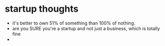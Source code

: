 # startup thoughts

- it's better to own 51% of something than 100% of nothing.
- are you SURE you're a startup and not just a business, which is totally fine
- 